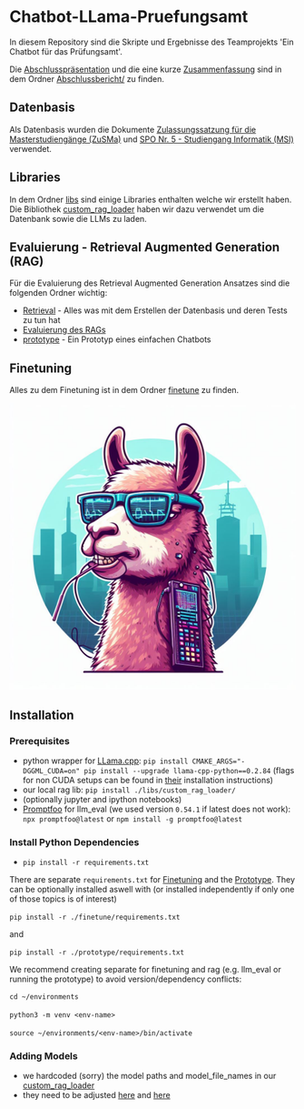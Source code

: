 # Chatbot-LLama-Pruefungsamt

In diesem Repository sind die Skripte und Ergebnisse des Teamprojekts 'Ein Chatbot für das Prüfungsamt'.

Die [Abschlusspräsentation](./Abschlussbericht/praesentation.pptx) und die eine kurze [Zusammenfassung]() sind in dem Ordner [Abschlussbericht/](./Abschlussbericht/) zu finden.

## Datenbasis
Als Datenbasis wurden die Dokumente [Zulassungssatzung für die Masterstudiengänge (ZuSMa)](./main_data_filtered/119_ZuSMa_Senat_18012022.pdf) und [SPO Nr. 5 - Studiengang Informatik (MSI)](./main_data_filtered/SPO_MSI_SPONr5_Senat_10122019.pdf) verwendet.

## Libraries
In dem Ordner [libs](./libs/) sind einige Libraries enthalten welche wir erstellt haben.   
Die Bibliothek [custom_rag_loader](./libs/custom_rag_loader/) haben wir dazu verwendet um die Datenbank sowie die LLMs zu laden.

## Evaluierung - Retrieval Augmented Generation (RAG)
Für die Evaluierung des Retrieval Augmented Generation Ansatzes sind die folgenden Ordner wichtig:
- [Retrieval](./Retrieval/) - Alles was mit dem Erstellen der Datenbasis und deren Tests zu tun hat
- [Evaluierung des RAGs]()
- [prototype](./prototype/) - Ein Prototyp eines einfachen Chatbots

## Finetuning
Alles zu dem Finetuning ist in dem Ordner [finetune](./finetune/) zu finden.


![](.github/assets/chatbot-logo.jpeg)



## Installation


### Prerequisites

- python wrapper for [LLama.cpp](https://github.com/ggerganov/llama.cpp): `pip install CMAKE_ARGS="-DGGML_CUDA=on" pip install --upgrade llama-cpp-python==0.2.84` (flags for non CUDA setups can be found in [their](https://github.com/abetlen/llama-cpp-python) installation instructions)
- our local rag lib: `pip install ./libs/custom_rag_loader/`
- (optionally jupyter and ipython notebooks)
- [Promptfoo](https://github.com/promptfoo/promptfoo) for llm_eval (we used version `0.54.1` if latest does not work): `npx promptfoo@latest` or `npm install -g promptfoo@latest`


### Install Python Dependencies

- `pip install -r requirements.txt`

There are separate `requirements.txt` for [Finetuning](./finetune/) and the [Prototype](./prototype/).
They can be optionally installed aswell with (or installed independently if only one of those topics is of interest)

`pip install -r ./finetune/requirements.txt` 

and

`pip install -r ./prototype/requirements.txt`


We recommend creating separate for finetuning and rag (e.g. llm_eval or running the prototype) to avoid version/dependency conflicts:

```
cd ~/environments

python3 -m venv <env-name>

source ~/environments/<env-name>/bin/activate
```


### Adding Models

- we hardcoded (sorry) the model paths and model_file_names in our [custom_rag_loader](libs/custom_rag_loader/custom_rag_loader.py)
- they need to be adjusted [here](libs/custom_rag_loader/custom_rag_loader.py?plain=1#L14-15) and [here](libs/custom_rag_loader/custom_rag_loader.py?plain=1#L103-128)
